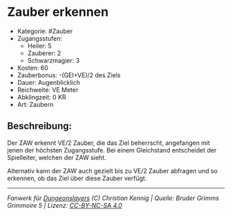 # Zauber erkennen

- Kategorie: #Zauber
- Zugangsstufen:
  - Heiler: 5
  - Zauberer: 2
  - Schwarzmagier: 3
- Kosten: 60
- Zauberbonus: -(GEI+VE)/2 des Ziels
- Dauer: Augenblicklich
- Reichweite: VE Meter
- Abklingzeit: 0 KR
- Art: Zaubern

## Beschreibung:

Der ZAW erkennt VE/2 Zauber, die das Ziel beherrscht, angefangen mit jenen der höchsten Zugangsstufe. Bei einem Gleichstand entscheidet der Spielleiter, welchen der ZAW sieht.

Alternativ kann der ZAW auch gezielt bis zu VE/2 Zauber abfragen und so erkennen, ob das Ziel über diese Zauber verfügt.

---

_Fanwerk für [Dungeonslayers](https://www.dungeonslayers.net/) (C) Christian Kennig | Quelle: Bruder Grimms Grimmoire 5 | Lizenz: [CC-BY-NC-SA 4.0](https://creativecommons.org/licenses/by-nc-sa/4.0/deed.de)_
